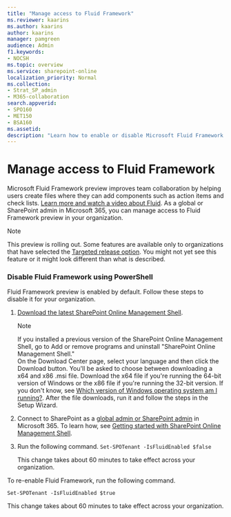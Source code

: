 ```yaml
---
title: "Manage access to Fluid Framework"
ms.reviewer: kaarins
ms.author: kaarins
author: kaarins
manager: pamgreen
audience: Admin
f1.keywords:
- NOCSH
ms.topic: overview
ms.service: sharepoint-online
localization_priority: Normal
ms.collection:  
- Strat_SP_admin
- M365-collaboration
search.appverid:
- SPO160
- MET150
- BSA160
ms.assetid: 
description: "Learn how to enable or disable Microsoft Fluid Framework preview for your organization."
---
```


# Manage access to Fluid Framework

Microsoft Fluid Framework preview improves team collaboration by helping users create files where they can add components such as action items and check lists. [Learn more and watch a video about Fluid](https://support.microsoft.com/office/d05278db-b82b-4d1f-8523-cf0c9c2fb2df). As a global or SharePoint admin in Microsoft 365, you can manage access to Fluid Framework preview in your organization.

> [!NOTE]
> This preview is rolling out. Some features are available only to organizations that have selected the [Targeted release option](/microsoft-365/admin/manage/release-options-in-office-365). You might not yet see this feature or it might look different than what is described.

### Disable Fluid Framework using PowerShell

Fluid Framework preview is enabled by default. Follow these steps to disable it for your organization.

1. [Download the latest SharePoint Online Management Shell](https://go.microsoft.com/fwlink/p/?LinkId=255251).

    > [!NOTE]
    > If you installed a previous version of the SharePoint Online Management Shell, go to Add or remove programs and uninstall "SharePoint Online Management Shell." <br>On the Download Center page, select your language and then click the Download button. You'll be asked to choose between downloading a x64 and x86 .msi file. Download the x64 file if you're running the 64-bit version of Windows or the x86 file if you're running the 32-bit version. If you don't know, see [Which version of Windows operating system am I running?](https://support.microsoft.com/help/13443/windows-which-operating-system). After the file downloads, run it and follow the steps in the Setup Wizard.

2. Connect to SharePoint as a [global admin or SharePoint admin](/sharepoint/sharepoint-admin-role) in Microsoft 365. To learn how, see [Getting started with SharePoint Online Management Shell](/powershell/sharepoint/sharepoint-online/connect-sharepoint-online).

3. Run the following command.
    `Set-SPOTenant -IsFluidEnabled $false`

    This change takes about 60 minutes to take effect across your organization.

To re-enable Fluid Framework, run the following command.

`Set-SPOTenant -IsFluidEnabled $true`

This change takes about 60 minutes to take effect across your organization.

